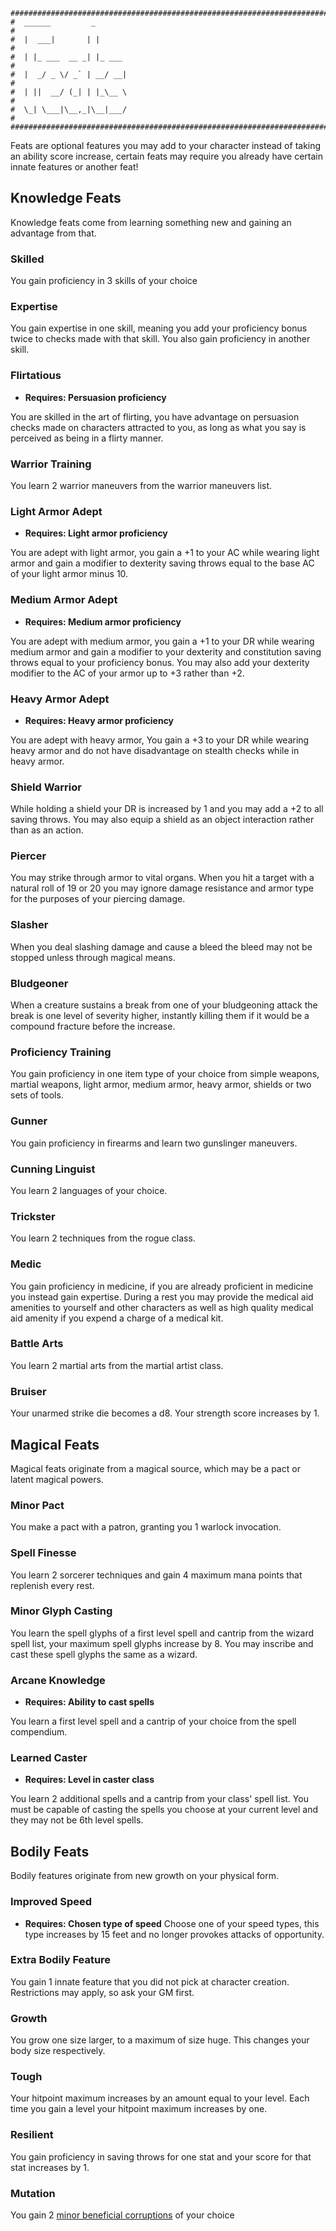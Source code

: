 ```
################################################################################
#  ______         _                                                            #
#  |  ___|       | |                                                           #
#  | |_ ___  __ _| |_ ___                                                      #
#  |  _/ _ \/ _` | __/ __|                                                     #
#  | ||  __/ (_| | |_\__ \                                                     #
#  \_| \___|\__,_|\__|___/                                                     #
################################################################################

```
Feats are optional features you may add to your character instead of taking an ability score increase, certain feats may require you already have certain innate features or another feat!

## Knowledge Feats
Knowledge feats come from learning something new and gaining an advantage from that. 

### Skilled
You gain proficiency in 3 skills of your choice

### Expertise
You gain expertise in one skill, meaning you add your proficiency bonus twice to checks made with that skill. You also gain proficiency in another skill.

### Flirtatious
- **Requires: Persuasion proficiency**

You are skilled in the art of flirting, you have advantage on persuasion checks made on characters attracted to you, as long as what you say is perceived as being in a flirty manner.

### Warrior Training
You learn 2 warrior maneuvers from the warrior maneuvers list.  

### Light Armor Adept
- **Requires: Light armor proficiency**

You are adept with light armor, you gain a +1 to your AC while wearing light armor and gain a modifier to dexterity saving throws equal to the base AC of your light armor minus 10. 

### Medium Armor Adept
- **Requires: Medium armor proficiency**

You are adept with medium armor, you gain a +1 to your DR while wearing medium armor and gain a modifier to your dexterity and constitution saving throws equal to your proficiency bonus. You may also add your dexterity modifier to the AC of your armor up to +3 rather than +2.

### Heavy Armor Adept
- **Requires: Heavy armor proficiency**

You are adept with heavy armor, You gain a +3 to your DR while wearing heavy armor and do not have disadvantage on stealth checks while in heavy armor.

### Shield Warrior
While holding a shield your DR is increased by 1 and you may add a +2 to all saving throws. You may also equip a shield as an object interaction rather than as an action.

### Piercer
You may strike through armor to vital organs. When you hit a target with a natural roll of 19 or 20 you may ignore damage resistance and armor type for the purposes of your piercing damage.

### Slasher
When you deal slashing damage and cause a bleed the bleed may not be stopped unless through magical means.

### Bludgeoner
When a creature sustains a break from one of your bludgeoning attack the break is one level of severity higher, instantly killing them if it would be a compound fracture before the increase.

### Proficiency Training
You gain proficiency in one item type of your choice from simple weapons, martial weapons, light armor, medium armor, heavy armor, shields or two sets of tools.

### Gunner
You gain proficiency in firearms and learn two gunslinger maneuvers.

### Cunning Linguist
You learn 2 languages of your choice.

### Trickster
You learn 2 techniques from the rogue class.

### Medic
You gain proficiency in medicine, if you are already proficient in medicine you instead gain expertise. During a rest you may provide the medical aid amenities to yourself and other characters as well as high quality medical aid amenity if you expend a charge of a medical kit. 

### Battle Arts
You learn 2 martial arts from the martial artist class.

### Bruiser
Your unarmed strike die becomes a d8. Your strength score increases by 1.


## Magical Feats
Magical feats originate from a magical source, which may be a pact or latent magical powers.

### Minor Pact
You make a pact with a patron, granting you 1 warlock invocation.

### Spell Finesse
You learn 2 sorcerer techniques and gain 4 maximum mana points that replenish every rest.

### Minor Glyph Casting
You learn the spell glyphs of a first level spell and cantrip from the wizard spell list, your maximum spell glyphs increase by 8. You may inscribe and cast these spell glyphs the same as a wizard.

### Arcane Knowledge
- **Requires: Ability to cast spells**

You learn a first level spell and a cantrip of your choice from the spell compendium.

### Learned Caster
- **Requires: Level in caster class**

You learn 2 additional spells and a cantrip from your class' spell list. You must be capable of casting the spells you choose at your current level and they may not be 6th level spells.

## Bodily Feats
Bodily features originate from new growth on your physical form. 

### Improved Speed
- **Requires: Chosen type of speed**
Choose one of your speed types, this type increases by 15 feet and no longer provokes attacks of opportunity.

### Extra Bodily Feature
You gain 1 innate feature that you did not pick at character creation. Restrictions may apply, so ask your GM first.

### Growth
You grow one size larger, to a maximum of size huge. This changes your body size respectively.

### Tough
Your hitpoint maximum increases by an amount equal to your level. Each time you gain a level your hitpoint maximum increases by one.

### Resilient
You gain proficiency in saving throws for one stat and your score for that stat increases by 1.

### Mutation
You gain 2 [minor beneficial corruptions](https://github.com/ErinaTheDummy/SwordToShield/blob/main/Gamemaster_Resources/AccursedJournal.md#minor-beneficial-corruptions-2) of your choice